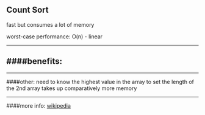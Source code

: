 
__Count Sort__
---
fast but consumes a lot of memory 

worst-case performance:  O(n) - linear  


---
####benefits:
- 

    
---
####other:
need to know the highest value in the array to set the length of the 2nd array
takes up comparatively more memory

---
####more info:
[wikipedia]()



